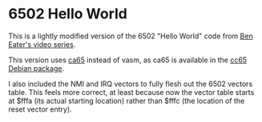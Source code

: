 # 6502 Hello World

This is a lightly modified version of the 6502 "Hello World" code from [Ben
Eater's video series](https://eater.net/6502).

This version uses [ca65](https://cc65.github.io/doc/ca65.html) instead of
vasm, as ca65 is available in the [cc65 Debian
package](https://packages.debian.org/search?keywords=cc65).

I also included the NMI and IRQ vectors to fully flesh out the 6502 vectors
table.  This feels more correct, at least because now the vector table starts
at $fffa (its actual starting location) rather than $fffc (the location of the
reset vector entry).
